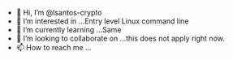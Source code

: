 - 👋 Hi, I’m @lsantos-crypto
- 👀 I’m interested in ...Entry level Linux command line
- 🌱 I’m currently learning ...Same
- 💞️ I’m looking to collaborate on ...this does not apply right now.
- 📫 How to reach me ...

<!---
lsantos-crypto/lsantos-crypto is a ✨ special ✨ repository because its `README.md` (this file) appears on your GitHub profile.
You can click the Preview link to take a look at your changes.
--->
